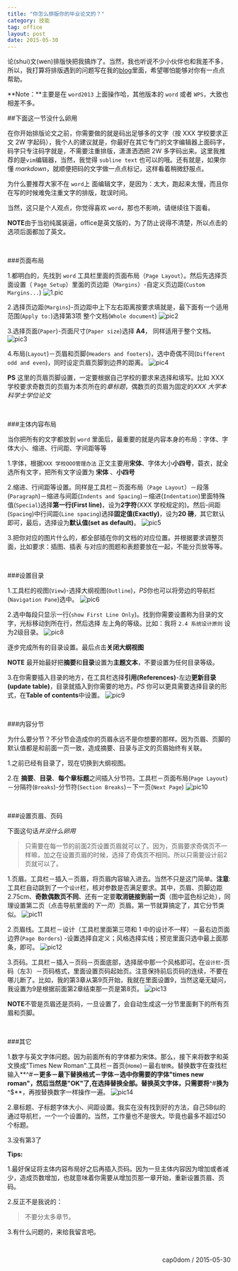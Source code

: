 ```yaml
---
title: "你怎么排版你的毕业论文的？"
category: 技能
tag: office
layout: post
date: 2015-05-30
---
```


论(shui)文(wen)排版快把我搞炸了。当然，我也听说不少小伙伴也和我差不多，所以，我打算将排版遇到的问题写在我的[blog](http://www.cap0dom.com)里面，希望哪怕能够对你有一点点帮助。

**Note：**主要是在 `word2013` 上面操作哈，其他版本的 `word` 或者 `WPS`，大致也相差不多。

##下面这一节没什么卵用

在你开始排版论文之前，你需要做的就是码出足够多的文字（按 XXX 学校要求正文 2W 字起码），我个人的建议就是，你最好在其它专门的文字编辑器上面码字，码字只专注码字就是，不需要注重排版，潇潇洒洒把 2W 多字码出来。这里我推荐的是`vim`编辑器，当然，我觉得 `subline text` 也可以的哦。还有就是，如果你懂 *markdown*，就顺便把码的文字做一点点标记，这样看着稍微舒服点。

为什么要推荐大家不在 `word`上 面编辑文字，是因为：太大，跑起来太慢，而且你在写的时候难免注重文字的排版，耽误时间。

当然，这只是个人观点，你觉得喜欢 `word`，那也不影响，请继续往下面看。


**NOTE**由于当初纯属装逼，office是英文版的，为了防止说得不清楚，所以点击的选项后面都加了英文。

<br/>

###页面布局

1.都明白的，先找到 `word` 工具栏里面的页面布局（`Page Layout`）。然后先选择页面设置（	`Page Setup`）里面的页边距（`Margins`）-自定义页边距(`Custom Margins...`)
![1.pic](http://7xj6ej.com1.z0.glb.clouddn.com/wordword1.png)

2.选择页边距(`Margins`)-页边距中上下左右距离按要求填就是，最下面有一个适用范围(`Apply to:`)选择第3项 整个文档(`Whole document`)
![pic2](http://7xj6ej.com1.z0.glb.clouddn.com/wordword2.PNG)

3.选择页面(`Paper`)-页面尺寸(`Paper size`)选择  **A4**， 同样适用于整个文档。
![pic3](http://7xj6ej.com1.z0.glb.clouddn.com/wordword3.PNG)

4.布局(`Layout`)－页眉和页脚(`Headers and footers`)，选中奇偶不同(`Different odd and even`)，同时设定页眉页脚到边界的距离。
![pic4](http://7xj6ej.com1.z0.glb.clouddn.com/wordword4.PNG)

**PS** 这里的页眉页脚设置，一定要根据自己学校的要求来选择和填写。比如 XXX 学校要求奇数页的页眉为本页所在的*章标题*，偶数页的页眉为固定的*XXX 大学本科学士学位论文*

<br/>

###主体内容布局

当你把所有的文字都放到 `word` 里面后，最重要的就是内容本身的布局：字体、字体大小、缩进、行间距、字间距等等

1.字体，根据`XXX 学校OOO管理办法` 正文主要用**宋体**、字体大小**小四号**，蓑衣，就全选所有文字，把所有文字设置为 **宋体** 、**小四号**

2.缩进、行间距等设置。同样是工具栏－页面布局（`Page Layout`）－段落(`Paragraph`)－缩进与间距(`Indents and Spacing`)－缩进(`Indentation`)里面特殊值(`Special`)选择**第一行(First line)**，设为**2字符**(XXX 学校规定的)。然后-间距(`Spacing`)中行间距(`Line spacing`)选择**固定值(Exactly)**，设为**20 磅**，其它默认即可，最后，选择设为**默认值(set as default)**。
![pic5](http://7xj6ej.com1.z0.glb.clouddn.com/wordword5.PNG)

3.把你对应的图片什么的，都全部插在你的文档的对应位置。并根据要求调整页面，比如要求：插图、插表
与对应的图题和表题要放在一起，不能分页放等等。

<br/>

###设置目录

1.工具栏的视图(`View`)-选择大纲视图(`Outline`)，*PS*你也可以将旁边的导航栏(`Navigation Pane`)选中。
![pic6](http://7xj6ej.com1.z0.glb.clouddn.com/wordword6.PNG)

2.选中每段只显示一行(`show First Line Only`)。找到你需要设置称为目录的文字，光标移动到所在行，然后选择 左上角的等级。比如：我将 `2.4 系统设计原则` 设为2级目录。
![pic8](http://7xj6ej.com1.z0.glb.clouddn.com/wordword8.png)

逐步完成所有的目录设置。最后点击**关闭大纲视图**

**NOTE** 最开始最好把**摘要**和**目录**设置为**主题文本**，不要设置为任何目录等级。

3.在你需要插入目录的地方，在工具栏选择**引用(References)**-左边**更新目录(update table)**，目录就插入到你需要的地方。*PS* 你可以更具需要选择目录的形式，在**Table of contents**中设置。
![pic9](http://7xj6ej.com1.z0.glb.clouddn.com/wordword9.png)

<br/>

###内容分节

为什么要分节？不分节会造成你的页眉永远不是你想要的那样。因为页眉、页脚的默认值都是和前面一页一致，造成摘要、目录与正文的页眉始终有关联。

1.之前已经有目录了，现在切换到大纲视图。

2.在 **摘要**、**目录**、**每个章标题**之间插入分节符。工具栏－页面布局(`Page Layout`)－分隔符(`Breaks`)-分节符(`Section Breaks`)－下一页(`Next Page`)
![pic10](http://7xj6ej.com1.z0.glb.clouddn.com/wordword10.png)

<br/>

###设置页眉、页码

下面这句话*并没什么卵用*

> 只需要在每一节的前面2页设置页眉就可以了。因为，页眉要求奇偶页不一样嘛，加之在设置页眉的时候，选择了奇偶页不相同。所以只需要设计前2页就可以了。

1.页眉。工具栏－插入－页眉，将页眉内容输入进去。当然不只是这门简单。**注意**:工具栏自动跳到了一个`设计`栏，核对参数是否满足要求。其中，页眉、页脚边距 2.75cm、**奇数偶数页不同**、还有一定要**取消链接到前一页**（图中蓝色标记处），同理设置第二页（点击导航里面的*下一页*）页眉。第一节就算搞定了，其它分节类似。
![pic11](http://7xj6ej.com1.z0.glb.clouddn.com/wordword11.png)

2.页眉线。工具栏－设计（工具栏里面第三项和 1 中的设计不一样）－最右边页面边界(`Page Borders`)
-设置选择自定义；风格选择实线；预览里面只选中最上面那条，即可。
![pic12](http://7xj6ej.com1.z0.glb.clouddn.com/wordword12.PNG)

3.页码。工具栏－插入－页码－页面底部，选择居中那一个风格即可。在`设计栏`-页码（左3）－页码格式，里面设置页码起始页。注意保持前后页码的连续，不要在哪儿断了。比如，我的第3章从第9页开始，我就在里面设置9，当然这毫无疑问，我设置为9是根据前面第2章结束那一页是第8页。
![pic13](http://7xj6ej.com1.z0.glb.clouddn.com/wordword13.png)

**NOTE**不管是页眉还是页码，一旦设置了，会自动生成这一分节里面剩下的所有页眉和页脚。

<br/>

###其它

1.数字与英文字体问题。因为前面所有的字体都为宋体。那么，接下来将数字和英文换成"Times New Roman".工具栏－首页(`Home`)－最右`替换`。替换数字在查找栏输入**^#**－更多－最下替换格式－字体－选中你需要的字体"times new roman"，然后当然是"OK"了,在选择替换全部。替换英文字体，只需要将**^#**换为**^$**，再按替换数字一样操作一遍。
![pic14](http://7xj6ej.com1.z0.glb.clouddn.com/wordword14.png)

2.章标题、子标题字体大小、间距设置。我实在没有找到好的方法，自己SB似的通过导航栏，一个一个设置的。当然，工作量也不是很大。毕竟也最多不超过50个标题。

3.没有第3了



**Tips:**

1.最好保证将主体内容布局好之后再插入页码。因为一旦主体内容因为增加或者减少，造成页数增加，也就意味着你需要从增加页那一章开始，重新设置页眉、页码。

2.反正不是我说的：
> 不要分太多章节。

3.有什么问题的，来给我留言吧。


<br/>

<p style="text-align:right">cap0dom / 2015-05-30</p>



<br/>



